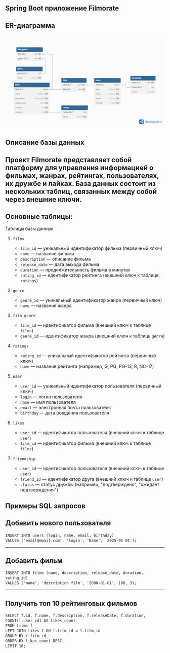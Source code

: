 Spring Boot приложение Filmorate
---------------------
ER-диаграмма
---------------------
![ER-диаграмма](images/datebase.png)
---------------------
Описание базы данных
---------------------
Проект Filmorate представляет собой платформу для управления информацией о фильмах, жанрах, рейтингах, пользователях, их дружбе и лайках. 
База данных состоит из нескольких таблиц, связанных между собой через внешние ключи. 
---------------------
Основные таблицы:
---------------------
Таблицы базы данных

1. `films`
   - `film_id` — уникальный идентификатор фильма (первичный ключ)
   - `name` — название фильма
   - `description` — описание фильма
   - `release_date` — дата выхода фильма
   - `duration` — продолжительность фильма в минутах
   - `rating_id` — идентификатор рейтинга (внешний ключ к таблице `ratings`)

2. `genre`
   - `genre_id` — уникальный идентификатор жанра (первичный ключ)
   - `name` — название жанра

3. `film_genre`
   - `film_id` — идентификатор фильма (внешний ключ к таблице `films`)
   - `genre_id` — идентификатор жанра (внешний ключ к таблице `genre`)

4. `ratings`
   - `rating_id` — уникальный идентификатор рейтинга (первичный ключ)
   - `name` — название рейтинга (например, G, PG, PG-13, R, NC-17)

5. `user`
   - `user_id` — уникальный идентификатор пользователя (первичный ключ)
   - `login` — логин пользователя
   - `name` — имя пользователя
   - `email` — электронная почта пользователя
   - `birthday` — дата рождения пользователя

6. `likes`
   - `user_id` — идентификатор пользователя (внешний ключ к таблице `user`)
   - `film_id` — идентификатор фильма (внешний ключ к таблице `films`)

7. `friendship`
   - `user_id` — идентификатор пользователя (внешний ключ к таблице `user`)
   - `friend_id` — идентификатор друга (внешний ключ к таблице `user`)
   - `status` — статус дружбы (например, "подтверждено", "ожидает подтверждения")


Примеры SQL запросов
---------------------
Добавить нового пользователя
---------------------
```postgres-sql
INSERT INTO users (login, name, email, birthday)
VALUES ('email@email.com', 'login', 'Name', '2025-01-01');
```
---------------------
Добавить фильм
---------------------
```postgres-sql
INSERT INTO films (name, description, release_date, duration, rating_id)
VALUES ('name', 'description film', '2000-01-01', 100, 3);
```
---------------------
Получить топ 10 рейтинговых фильмов
---------------------
```postgres-sql
SELECT f.id, f.name, f.description, f.releaseDate, f.duration, COUNT(l.user_id) AS likes_count
FROM films f
LEFT JOIN likes l ON f.film_id = l.film_id
GROUP BY f.film_id
ORDER BY likes_count DESC
LIMIT 10;
```
